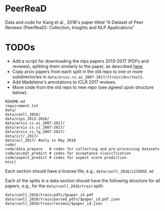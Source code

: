 # PeerReaD
Data and code for Kang et al., 2018's paper titled "A Dataset of Peer Reviews (PeerReaD): Collection, Insights and NLP Applications"

# TODOs
* Add a script for downloading the nips papers 2013-2017 (PDFs and reviews), splitting them similarly to the paper, as described [here](./data/nips_2013-2016/README.md)
* Copy arxiv papers from each split in the old repo to one or more subdirectories in `data/arxiv.cs.ai_2007-2017/{train|dev|test}`.
* Add Madeleine's annotations to ICLR 2017 reviews.
* Move code from the old repo to new repo (see agreed upon structure below).

```
README.md
requirement.txt
data/
data/conll_2016/
data/nips_2013-2016/
data/arxiv.cs.ai_2007-2017/
data/arxiv.cs.cs_2007-2017/
data/arxiv.cs.lg_2007-2017/
data/iclr_2017/
data/acl_2017/ #only in May 2018
code/
code/data_prepare   # codes for collecting and pre-processing datasets
code/accept_predict # codes for acceptance classification
code/aspect_predict # codes for aspect score prediction
misc/
```

Each section should have a license file, e.g., `data/conll_2016/LICENSE.md`

Each of the splits in a data section should have the following structure for all papers, e.g., for the `data/conll_2016/train` split:
```
data/conll_2016/train/pdfs/$paper_id.pdf
data/conll_2016/train/parsed_pdfs/$paper_id.pdf.json
data/conll_2016/train/reviews/$paper_id.json
```
